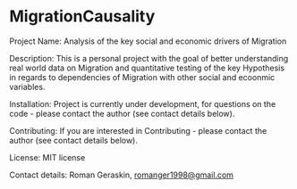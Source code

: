 # MigrationCausality
 
Project Name: Analysis of the key social and economic drivers of Migration

Description: This is a personal project with the goal of better understanding real world data on Migration and quantitative testing of the key Hypothesis in regards to dependencies of Migration with other social and ecoonmic variables.

Installation: Project is currently under development, for questions on the code - please contact the author (see contact details below).

Contributing: If you are interested in Contributing - please contact the author (see contact details below).

License: MIT license

Contact details: Roman Geraskin, romanger1998@gmail.com
